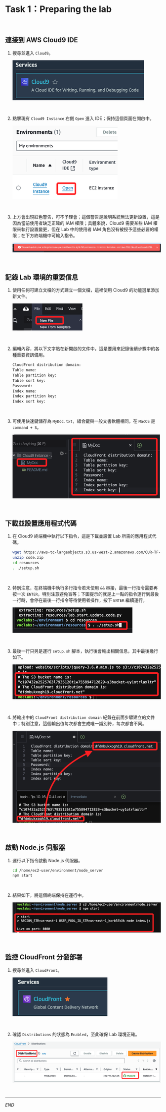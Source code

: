 # Task 1：Preparing the lab

<br>

## 連接到 AWS Cloud9 IDE

1. 搜尋並進入 `Cloud9`。

    ![](images/img_13.png)

<br>

2. 點擊現有 `Cloud9 Instance` 右側 `Open` 進入 IDE；保持這個頁面在開啟中。

    ![](images/img_14.png)

<br>

3. 上方會出現紅色警告，可不予理會；這個警告是說明系統無法更新設置，這是因為當前使用者缺乏正確的 IAM 權限；具體來說，Cloud9 需要某些 IAM 權限來執行設置變更，但在 Lab 中的使用者 IAM 角色沒有被授予這些必要的權限；在下方終端機中可輸入指令。

    ![](images/img_15.png)

<br>

## 記錄 Lab 環境的重要信息

1. 使用任何可建立文檔的方式建立一個文檔，這裡使用 Cloud9 的功能選單添加新文件。

    ![](images/img_16.png)

<br>

2. 編輯內容，將以下文字貼在新開啟的文件中，這是要用來記錄後續步驟中的各種重要資訊備用。

    ```bash
    CloudFront distribution domain:
    Table name:
    Table partition key:
    Table sort key:
    Password:
    Index name:
    Index partition key:
    Index sort key:
    ```

<br>

3. 可使用快速鍵儲存為 `MyDoc.txt`，組合鍵與一般文書軟體相同，在 `MacOS` 是 `command + S`。

    ![](images/img_01.png)

<br>

## 下載並設置應用程式代碼

1. 在 Cloud9 終端機中執行以下指令，這是下載並設置 Lab 所需的應用程式代碼。

    ```bash
    wget https://aws-tc-largeobjects.s3.us-west-2.amazonaws.com/CUR-TF-100-EDBLDR-1-107430/02-lab-ddb/code.zip
    unzip code.zip
    cd resources
    . ./setup.sh
    ```

<br>

2. 特別注意，在終端機中執行多行指令若未使用 `&&` 串接，最後一行指令需要再按一次 `ENTER`，特別注意避免盲等；下圖提示的就是上一點的指令運行到最後一行時，會停在最後一行指令等待使用者操作，按下 `ENTER` 繼續運行。

    ![](images/img_17.png)

<br>

3. 最後一行只另是運行 `setup.sh` 腳本，執行後會輸出相關信息，其中最後幾行如下。

    ![](images/img_02.png)

<br>

4. 將輸出中的 `CloudFront distribution domain` 紀錄在前面步驟建立的文件中；特別注意，這個輸出值每次都會生成唯一識別符，每次都會不同。

    ![](images/img_03.png)

<br>

## 啟動 Node.js 伺服器

1. 運行以下指令啟動 Node.js 伺服器。

    ```bash
    cd /home/ec2-user/environment/node_server
    npm start
    ```

<br>

2. 結果如下，將這個終端保持在運行中。

    ![](images/img_04.png)

<br>

## 監控 CloudFront 分發部署

1. 搜尋並進入 `CloudFront`。

    ![](images/img_18.png)

<br>

2. 確認 `Distributions` 的狀態為 `Enabled`，至此確保 Lab 環境正確。

    ![](images/img_05.png)

<br>

___

_END_